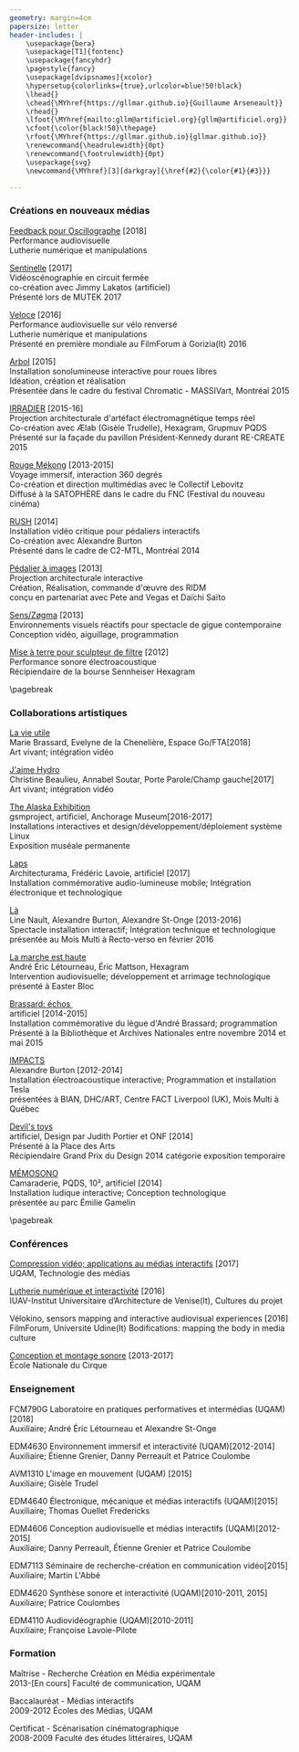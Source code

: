 ```yaml
---
geometry: margin=4cm
papersize: letter
header-includes: |	
	\usepackage{bera}
	\usepackage[T1]{fontenc}
    \usepackage{fancyhdr}
    \pagestyle{fancy}
	\usepackage[dvipsnames]{xcolor}
	\hypersetup{colorlinks={true},urlcolor=blue!50!black}
 	\lhead{}
	\chead{\MYhref{https://gllmar.github.io}{Guillaume Arseneault}}
	\rhead{}
	\lfoot{\MYhref{mailto:gllm@artificiel.org}{gllm@artificiel.org}}
	\cfoot{\color{black!50}\thepage}
	\rfoot{\MYhref{https://gllmar.github.io}{gllmar.github.io}}
	\renewcommand{\headrulewidth}{0pt}
	\renewcommand{\footrulewidth}{0pt}
	\usepackage{svg}
    \newcommand{\MYhref}[3][darkgray]{\href{#2}{\color{#1}{#3}}} 

---
```



### Créations en nouveaux médias

[Feedback pour Oscillographe](http://gllmar.github.io/projets/oscillo/) [2018] \
Performance audiovisuelle  \
Lutherie numérique et manipulations  

[Sentinelle](http://gllmar.github.io/projets/sentinelle/) [2017]  \
Vidéoscénographie en circuit fermée  \
co-création avec Jimmy Lakatos (artificiel)  \
Présenté lors de MUTEK 2017

[Veloce](http://gllmar.github.io/projets/veloce/) [2016] \
Performance audiovisuelle sur vélo renversé  \
Lutherie numérique et manipulations  \
Présenté en première mondiale au FilmForum à Gorizia(It) 2016

[Arbol](http://gllmar.github.io/projets/arbol) [2015]  \
Installation sonolumineuse interactive pour roues libres  \
Idéation, création et réalisation  \
Présentée dans le cadre du festival Chromatic - MASSIVart, Montréal 2015

[IRRADIER](http://gllmar.github.io/projets/irradier) [2015-16] \
Projection architecturale d'artéfact électromagnétique temps réel  \
Co-création avec Ælab (Gisèle Trudelle),  Hexagram, Grupmuv PQDS   \
Présenté sur la façade du pavillon Président-Kennedy durant RE-CREATE 2015

[Rouge Mékong](http://gllmar.github.io/projets/rmk) [2013-2015] \
Voyage immersif,  interaction 360 degrés  \
Co-création et direction multimédias avec le Collectif Lebovitz  \
Diffusé à la SATOPHÈRE dans le cadre du FNC (Festival du nouveau cinéma)

[RUSH](http://gllmar.github.io/projets/rush) [2014] \
Installation vidéo critique pour pédaliers interactifs  \
Co-création avec Alexandre Burton  \
Présenté dans le cadre de C2-MTL, Montréal 2014

[Pédalier à images](http://gllmar.github.io/projets/pedalier)  [2013] \
Projection architecturale interactive  \
Création, Réalisation, commande d'œuvre des RIDM  \
conçu en partenariat avec Pete and Vegas et Daïchi Saïto

[Sens/Zøgma](http://gllmar.github.io/projets/sens) [2013] \
Environnements visuels réactifs pour spectacle de gigue contemporaine  \
Conception vidéo,  aiguillage, programmation

[Mise à terre pour sculpteur de filtre](http://gllmar.github.io/projets/miseaterre) [2012] \
Performance sonore électroacoustique  \
Récipiendaire de la bourse Sennheiser Hexagram 			 


<!-- Taïko – Village Igloofest [2012] \
Installations interactives lumino-rythmique  \
Commande d'oeuvre de Piknick Électronic, Montréal -->
\pagebreak
### Collaborations artistiques 	

[La vie utile](http://espacego.com/saison-2017-2018/la-vie-utile/) \
Marie Brassard, Evelyne de la Chenelière, Espace Go/FTA[2018] \
Art vivant; intégration vidéo

[J'aime Hydro](http://porteparole.org/en/plays/jaime-hydro/) \
Christine Beaulieu, Annabel Soutar, Porte Parole/Champ gauche[2017] \
Art vivant; intégration vidéo

[The Alaska Exhibition](https://gsmproject.com/en/projects/case-study/the-alaska-exhibition/) \
gsmproject, artificiel, Anchorage Museum[2016-2017] \
Installations interactives et design/développement/déploiement système Linux \
Exposition muséale permanente

[Laps](http://gllmar.github.io/projets/laps ) \
Architecturama, Frédéric Lavoie, artificiel [2017]  \
Installation commémorative audio-lumineuse mobile; Intégration électronique et technologique

[Là](http://mmrectoverso.org/portfolio/line-nault-la/ ) \
Line Nault, Alexandre Burton, Alexandre St-Onge [2013-2016]  \
Spectacle installation interactif; Intégration technique et technologique   \
présentée au Mois Multi à Recto-verso en février 2016

[La marche est haute](http://oral.qc.ca/concerts/2015-marche/) \
André Éric Létourneau,  Éric Mattson,  Hexagram  \
Intervention audiovisuelle; développement et arrimage technologique  \
présenté à Easter Bloc

<!-- [VERTIGES](http://artificiel.org/vertiges) \
Burton et Lakatos [2014-15]  \
Film immersif; Développement du flux de travail et capture 360 degrés  \
présenté au Planétarium Rio Tinto Alcan -->

[Brassard: échos ](http://artificiel.org/echos) \
artificiel [2014-2015]  \
Installation commémorative du lègue d'André Brassard; programmation  \
Présenté à la Bibliothèque et Archives Nationales entre novembre 2014 et  mai 2015

[IMPACTS](https://artificiel.org/impacts) \
Alexandre Burton [2012-2014]  \
Installation électroacoustique interactive; Programmation et installation Tesla  \
présentées à BIAN, DHC/ART, Centre FACT Liverpool (UK), Mois Multi à Québec

[Devil's toys](http://gllmar.github.io/projets/devil) \
artificiel,  Design par Judith Portier et ONF [2014]  \
Présenté à la Place des Arts  \
Récipiendaire Grand Prix du Design 2014 catégorie exposition temporaire

[MÉMOSONO](http://gllmar.github.io/projets/memosono) \
Camaraderie, PQDS, 10², artificiel [2014]  \
Installation ludique interactive; Conception technologique  \
présentée au parc Émilie Gamelin

<!--
[Attachée](http://vimeo.com/36000701) \
Line Nault [2012]  \
Installation performance, danse contemporaine; Directeur technique  \
Présenté à l'usine C, Festival OFFTA MTL(QC); 	  -->

\pagebreak
### Conférences

[Compression vidéo; applications au médias interactifs](http://gllmar.github.io/slides/compression_video) [2017] \
UQAM, Technologie des médias

[Lutherie numérique et interactivité](http://gllmar.github.io/slides/lutherie/lutherie_out#/) [2016] \
IUAV-Institut Universitaire d’Architecture de Venise(It), Cultures du projet

Vélokino, sensors mapping and interactive audiovisual experiences [2016] \
FilmForum, Université Udine(It) Bodifications: mapping the body in media culture

[Conception et montage sonore](http://gllmar.github.io/wikimi/) [2013-2017] \
École Nationale du Cirque

### Enseignement

FCM790G Laboratoire en pratiques performatives et intermédias (UQAM)[2018]\
Auxiliaire; André Éric Létourneau et Alexandre St-Onge

EDM4630 Environnement immersif et interactivité (UQAM)[2012-2014]  \
Auxiliaire; Étienne Grenier, Danny Perreault et Patrice Coulombe

AVM1310  L'image en mouvement (UQAM) [2015]  \
Auxiliaire; Gisèle Trudel

EDM4640 Électronique, mécanique et médias interactifs (UQAM)[2015]  \
Auxiliaire; Thomas Ouellet Fredericks

EDM4606 Conception audiovisuelle et médias interactifs (UQAM)[2012-2015]  \
Auxiliaire; Danny Perreault, Étienne Grenier et Patrice Coulombe

EDM7113  Séminaire de recherche-création en communication vidéo[2015]  \
Auxiliaire; Martin L'Abbé

EDM4620 Synthèse sonore et interactivité (UQAM)[2010-2011, 2015]  \
Auxiliaire; Patrice Coulombes

EDM4110 Audiovidéographie (UQAM)[2010-2011]  \
Auxiliaire; Françoise Lavoie-Pilote

<!-- EDM3840 Technologies des médias [2010]  \
Auxiliaire; Françoise Lavoie-Pilote -->

### Formation
Maîtrise - Recherche Création en Média expérimentale  \
2013-[En cours] Faculté de communication, UQAM

Baccalauréat - Médias interactifs  \
2009-2012 Écoles des Médias, UQAM

Certificat - Scénarisation cinématographique  \
2008-2009 Faculté des études littéraires, UQAM
